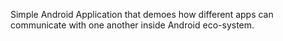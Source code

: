 Simple Android Application that demoes how different apps can communicate with one another inside Android eco-system. 
